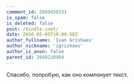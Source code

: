 ```yaml
---
comment_id: 2660450331
is_spam: false
is_deleted: false
post: /kindle-inet/
date: 2016-05-05T19:09:58Z
author_fullname: 'Ivan Grishaev'
author_nickname: 'igrishaev'
author_is_anon: false
parent_id: 2660238904
---
```


<p>Спасибо, попробую, как оно компонует текст.</p>
